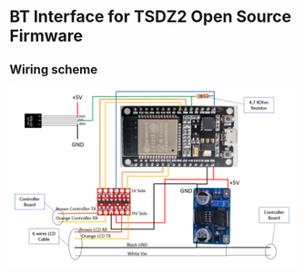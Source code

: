 # BT Interface for TSDZ2 Open Source Firmware

## Wiring scheme
![Alt text](img/Schema.png?raw=true "Schema")